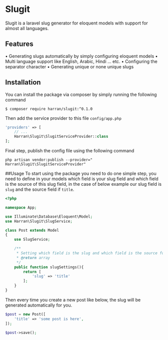 # Slugit
Slugit is a laravel slug generator for eloquent models with support for almost all languages.

## Features
•	Generating slugs automatically by simply configuring eloquent models
•	Multi language support like English, Arabic, Hindi … etc.
•	Configuring the separator character
•	Generating unique or none unique slugs

## Installation 
You can install the package via composer by simply running the following command
```shell
$ composer require harran/slugit:^0.1.0
```

Then add the service provider to this file `config/app.php`
```php
'providers' => [
    // ...
    Harran\Slugit\SlugitServiceProvider::class
];
```

Final step, publish the config file using the following command
```shell
php artisan vendor:publish --provider=" Harran\Slugit\SlugitServiceProvider"
```

##Usage 
To start using the package you need to do one simple step, you need to define in your models which field is your slug field and which field is the source of this slug field, in the case of below example our slug field is `slug` and the source field if `title`.

```php
<?php

namespace App;

use Illuminate\Database\Eloquent\Model;
use Harran\Slugit\SlugService;

class Post extends Model
{
	use SlugService;

	/**
	 * Setting which field is the slug and which field is the source for generating the slug
	 * @return array
	 */
    public function slugSettings(){
    	return [
    		'slug' => 'title'
    	];
    }
}
```

Then every time you create a new post like below, the slug will be generated automatically for you.
```php
$post = new Post([
    'title' => 'some post is here',
]);

$post->save();
```